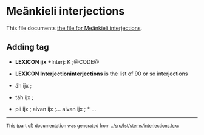 # Meänkieli interjections

This file documents [the file for Meänkieli interjections](https://github.com/giellalt/lang-fit/blob/main/src/fst/stems/interjections.lexc).

## Adding tag

* **LEXICON ijx** 
+Interj: K ;@CODE@

* **LEXICON Interjectioninterjections** is the list of 90 or so interjections
* äh ijx ; 
* täh ijx ; 
* pii ijx ; 
aivan ijx ;... aivan ijx ;    * ...
* * *
<small>This (part of) documentation was generated from [../src/fst/stems/interjections.lexc](http://github.com/giellalt/lang-fit/blob/main/../src/fst/stems/interjections.lexc)</small>